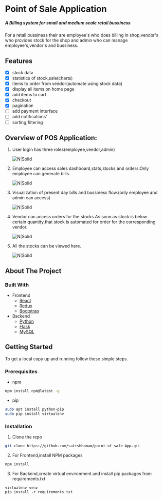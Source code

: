 # Point of Sale Application

##### A Billing system for small and medium scale retail bussiness

For a retail bussiness their are employee's who does billing in shop,vendor's who provides stock for the shop and admin who can manage employee's,vendor's and bussiness.

## Features

- [x] stock data
- [x] statistics of stock,sale\(charts\)
- [x] items to order from vendor\(automate using stock data\)
- [x] display all items on home page
- [x] add items to cart
- [x] checkout
- [x] pagination
- [ ] add payment interface
- [ ] add notifications'
- [ ] sorting,filtering

## Overview of POS Application:

1. User login has three roles(employee,vendor,admin)

   ![N|Solid](https://imgur.com/FSh5A0K.png)

2) Employee can access sales dashboard,stats,stocks and orders.Only employee can generate bills.

   ![N|Solid](https://imgur.com/RpyHSrv.png)

3. Visualization of present day bills and bussiness flow.(only employee and admin can access)

   ![N|Solid](https://imgur.com/8zEglPO.png)

4. Vendor can access orders for the stocks.As soon as stock is below certain quantity,that stock is automated for order for the corresponding vendor.

   ![N|Solid](https://imgur.com/lagh4BV.png)

5. All the stocks can be viewed here.

   ![N|Solid](https://imgur.com/oMMY4Gf.png)

## About The Project

### Built With

- Frontend
  - [React](https://reactjs.org/)
  - [Redux](https://redux.js.org/)
  - [Bootstrap](https://getbootstrap.com/)
- Backend
  - [Python](https://www.python.org/)
  - [Flask](https://flask.palletsprojects.com/en/1.1.x/)
  - [MySQL](https://www.mysql.com/)

## Getting Started

To get a local copy up and running follow these simple steps.

### Prerequisites

- npm

```sh
npm install npm@latest -g
```

- pip

```sh
sudo apt install python-pip
sudo pip install virtualenv
```

### Installation

1. Clone the repo

```sh
git clone https://github.com/satishbonam/point-of-sale-App.git
```

2. For Frontend,install NPM packages

```sh
npm install
```

3. For Backend,create virtual environment and install pip packages from requirements.txt

```
virtualenv venv
pip install -r requirements.txt
```
